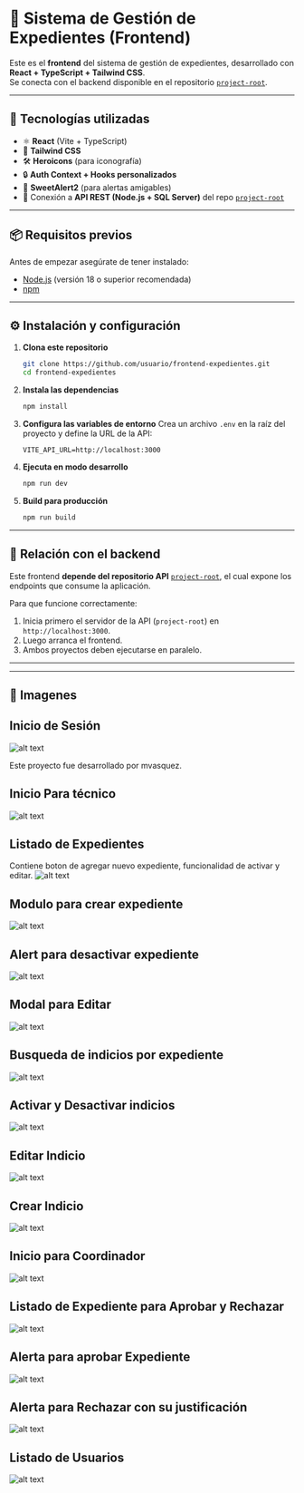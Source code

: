 # 📂 Sistema de Gestión de Expedientes (Frontend)

Este es el **frontend** del sistema de gestión de expedientes, desarrollado con **React + TypeScript + Tailwind CSS**.  
Se conecta con el backend disponible en el repositorio [`project-root`](https://github.com/Alexmavl/project-root).

---

## 🚀 Tecnologías utilizadas

- ⚛️ **React** (Vite + TypeScript)
- 🎨 **Tailwind CSS**
- 🛠 **Heroicons** (para iconografía)
- 🔒 **Auth Context + Hooks personalizados**
- 🍬 **SweetAlert2** (para alertas amigables)
- 🔗 Conexión a **API REST (Node.js + SQL Server)** del repo [`project-root`](https://github.com/Alexmavl/project-root)

---

## 📦 Requisitos previos

Antes de empezar asegúrate de tener instalado:

- [Node.js](https://nodejs.org/) (versión 18 o superior recomendada)
- [npm](https://www.npmjs.com/) 

---

## ⚙️ Instalación y configuración

1. **Clona este repositorio**
   ```bash
   git clone https://github.com/usuario/frontend-expedientes.git
   cd frontend-expedientes
   ```

2. **Instala las dependencias**
   ```bash
   npm install
   ```

3. **Configura las variables de entorno**
   Crea un archivo `.env` en la raíz del proyecto y define la URL de la API:
   ```env
   VITE_API_URL=http://localhost:3000
   ```

4. **Ejecuta en modo desarrollo**
   ```bash
   npm run dev
   ```

5. **Build para producción**
   ```bash
   npm run build
   ```

---

## 🔗 Relación con el backend

Este frontend **depende del repositorio API** [`project-root`](https://github.com/Alexmavl/project-root.git), el cual expone los endpoints que consume la aplicación.

Para que funcione correctamente:

1. Inicia primero el servidor de la API (`project-root`) en `http://localhost:3000`.
2. Luego arranca el frontend.
3. Ambos proyectos deben ejecutarse en paralelo.

---


---

## 📄 Imagenes

## Inicio de Sesión
![alt text](/public/Imagen/Login.png)

Este proyecto fue desarrollado por mvasquez.

## Inicio Para técnico

![alt text](/public/Imagen/InicioTecnico.png)
## Listado de Expedientes 
Contiene boton de agregar nuevo expediente, funcionalidad de activar y editar.
![alt text](/public/Imagen/ListaExpedienteTecnico.png)

## Modulo para crear expediente
![alt text](/public/Imagen/CrearExpediente.png)

## Alert para desactivar expediente 

![alt text](/public/Imagen/ActivoExpediente.png)

## Modal para Editar
![alt text](/public/Imagen/EditarExpediente.png)

## Busqueda de indicios por expediente

![alt text](/public/Imagen/ListadoIndicio.png)

## Activar y Desactivar indicios

![alt text](/public/Imagen/ActivarIndicio.png)

## Editar Indicio

![alt text](/public/Imagen/EditarIndicio.png)

## Crear Indicio
![alt text](/public/Imagen/CrearIndicio.png)

## Inicio para Coordinador 
![alt text](/public/Imagen/InicioCo.png)

## Listado de Expediente para Aprobar y Rechazar

![alt text](/public/Imagen/Aprobar.png)

## Alerta para aprobar Expediente

![alt text](/public/Imagen/AprobarExpediente.png)

## Alerta para Rechazar con su justificación

![alt text](/public/Imagen/RechazarExpediente.png)

## Listado de Usuarios

![alt text](/public/Imagen/Usuarios.png)